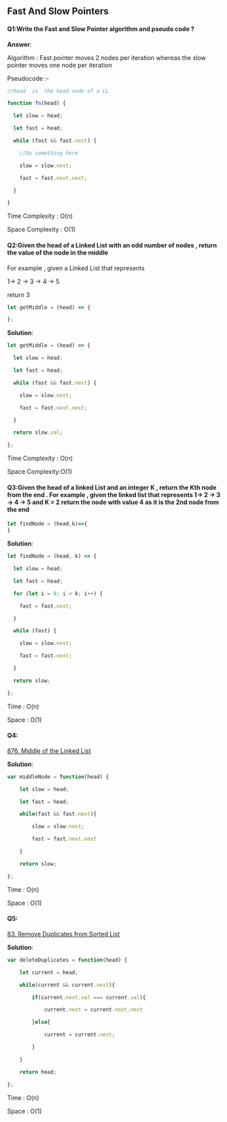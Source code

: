 ## Fast And Slow Pointers

#### Q1:Write the  Fast and Slow Pointer algorithm and pseudo code ?

**Answer**:

Algorithm : Fast pointer moves 2 nodes per iteration whereas the slow pointer moves one node per iteration 

Pseudocode :- 

```js
//head  is  the head node of a LL

function fn(head) {

  let slow = head;

  let fast = head;

  while (fast && fast.next) {

    //Do something here

    slow = slow.next;

    fast = fast.next.next;

  }

}
```

Time Complexity : O(n)

Space Complexity : O(1)

#### Q2:Given the head of a Linked List with an odd number of nodes , return the value of the node in the middle 

For example , given a  Linked List that represents 

1-> 2 -> 3 -> 4 -> 5 

return 3 

```js
let getMiddle = (head) => {

};
```

**Solution**:

```js
let getMiddle = (head) => {

  let slow = head;

  let fast = head;

  while (fast && fast.next) {

    slow = slow.next;

    fast = fast.next.next;

  }

  return slow.val;

};
```

Time Complexity : O(n)

Space Complexity:O(1)

#### Q3:Given the head of a linked List and an integer K , return the Kth node from the end . For example , given the linked list that represents 1-> 2 -> 3 -> 4 -> 5 and K = 2 return the node with value 4 as it is the 2nd node from the end 

```js
let findNode = (head,k)=>{
}
```

**Solution**:

```js
let findNode = (head, k) => {

  let slow = head;

  let fast = head;

  for (let i = 0; i < k; i++) {

    fast = fast.next;

  }

  while (fast) {

    slow = slow.next;

    fast = fast.next;

  }

  return slow;

};
```

Time : O(n)

Space : O(1)

#### Q4:

 [876. Middle of the Linked List](https://leetcode.com/problems/middle-of-the-linked-list/)

**Solution**:

```js
var middleNode = function(head) {

    let slow = head;

    let fast = head;

    while(fast && fast.next){

        slow = slow.next;

        fast = fast.next.next

    }

    return slow;

};
```

Time : O(n)

Space : O(1)

#### Q5: 

[83. Remove Duplicates from Sorted List](https://leetcode.com/problems/remove-duplicates-from-sorted-list/)

**Solution**:

```js
var deleteDuplicates = function(head) {

    let current = head;

    while(current && current.next){

        if(current.next.val === current.val){

            current.next = current.next.next

        }else{

            current = current.next;

        }

    }

    return head;

};
```

Time : O(n)

Space : O(1)

